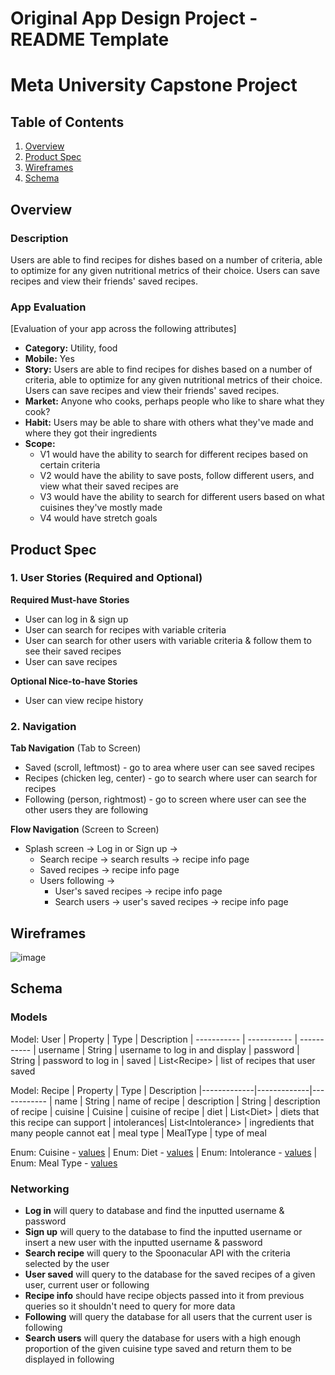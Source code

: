 Original App Design Project - README Template
===

# Meta University Capstone Project

## Table of Contents
1. [Overview](#Overview)
1. [Product Spec](#Product-Spec)
1. [Wireframes](#Wireframes)
2. [Schema](#Schema)

## Overview
### Description
Users are able to find recipes for dishes based on a number of criteria, able to optimize for any given nutritional metrics of their choice. Users can save recipes and view their friends' saved recipes.

### App Evaluation
[Evaluation of your app across the following attributes]
- **Category:** Utility, food
- **Mobile:** Yes
- **Story:** Users are able to find recipes for dishes based on a number of criteria, able to optimize for any given nutritional metrics of their choice. Users can save recipes and view their friends' saved recipes.
- **Market:** Anyone who cooks, perhaps people who like to share what they cook?
- **Habit:** Users may be able to share with others what they've made and where they got their ingredients
- **Scope:** 
    - V1 would have the ability to search for different recipes based on certain criteria 
    - V2 would have the ability to save posts, follow different users, and view what their saved recipes are 
    - V3 would have the ability to search for different users based on what cuisines they've mostly made
    - V4 would have stretch goals
## Product Spec

### 1. User Stories (Required and Optional)

**Required Must-have Stories**

* User can log in & sign up
* User can search for recipes with variable criteria
* User can search for other users with variable criteria & follow them to see their saved recipes
* User can save recipes

**Optional Nice-to-have Stories**

* User can view recipe history


### 2. Navigation

**Tab Navigation** (Tab to Screen)

* Saved (scroll, leftmost) - go to area where user can see saved recipes
* Recipes (chicken leg, center) - go to search where user can search for recipes
* Following (person, rightmost) - go to screen where user can see the other users they are following 

**Flow Navigation** (Screen to Screen)

* Splash screen -> Log in or Sign up ->
    * Search recipe -> search results -> recipe info page
    * Saved recipes -> recipe info page
    * Users following ->
        * User's saved recipes -> recipe info page
        * Search users -> user's saved recipes -> recipe info page

## Wireframes
![image](https://user-images.githubusercontent.com/36943811/174688577-9698fcc8-1c32-4f0c-82ad-70e427e94ed0.png)

## Schema 

### Models
Model: User
| Property    | Type        | Description
| ----------- | ----------- | -----------
| username    | String      | username to log in and display
| password    | String      | password to log in
| saved       | List\<Recipe> | list of recipes that user saved

Model: Recipe
| Property    | Type        | Description
|-------------|-------------|------------
| name        | String      | name of recipe
| description | String      | description of recipe
| cuisine     | Cuisine     | cuisine of recipe
| diet        | List\<Diet> | diets that this recipe can support
| intolerances| List\<Intolerance> | ingredients that many people cannot eat
| meal type   | MealType    | type of meal

Enum: Cuisine - [values](https://spoonacular.com/food-api/docs#Cuisines)
 | Enum: Diet - [values](https://spoonacular.com/food-api/docs#Diets)
 | Enum: Intolerance - [values](https://spoonacular.com/food-api/docs#Intolerances)
 | Enum: Meal Type - [values](https://spoonacular.com/food-api/docs#Meal-Types)

### Networking
* **Log in** will query to database and find the inputted username & password
* **Sign up** will query to the database to find the inputted username or insert a new user with the inputted username & password
* **Search recipe** will query to the Spoonacular API with the criteria selected by the user
* **User saved** will query to the database for the saved recipes of a given user, current user or following
* **Recipe info** should have recipe objects passed into it from previous queries so it shouldn't need to query for more data
* **Following** will query the database for all users that the current user is following
* **Search users** will query the database for users with a high enough proportion of the given cuisine type saved and return them to be displayed in following
